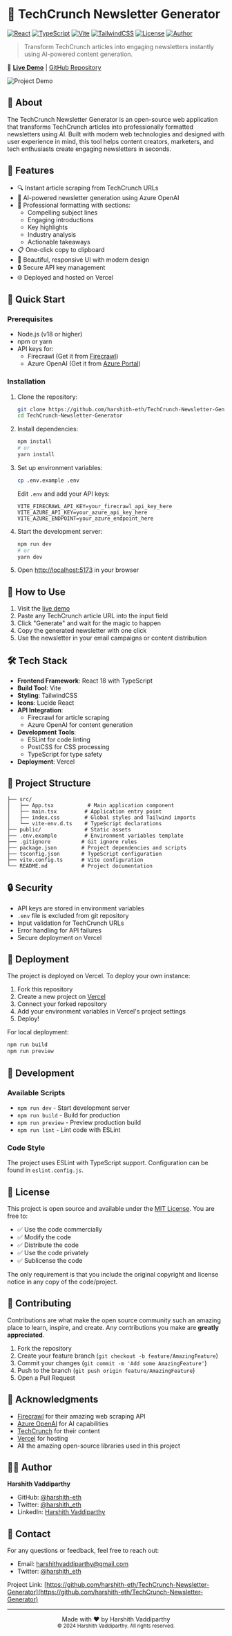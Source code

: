 # 📰 TechCrunch Newsletter Generator

[![React](https://img.shields.io/badge/React-18.3.1-61DAFB?logo=react)](https://reactjs.org/)
[![TypeScript](https://img.shields.io/badge/TypeScript-5.5.3-3178C6?logo=typescript)](https://www.typescriptlang.org/)
[![Vite](https://img.shields.io/badge/Vite-5.4.2-646CFF?logo=vite)](https://vitejs.dev/)
[![TailwindCSS](https://img.shields.io/badge/TailwindCSS-3.4.1-38B2AC?logo=tailwind-css)](https://tailwindcss.com/)
[![License](https://img.shields.io/badge/License-MIT-green.svg)](LICENSE)
[![Author](https://img.shields.io/badge/Author-Harshith%20Vaddiparthy-orange.svg)](https://github.com/harshith-eth)

> Transform TechCrunch articles into engaging newsletters instantly using AI-powered content generation.

🔗 **[Live Demo](https://techcrunch-newsletter-generator.vercel.app)** | [GitHub Repository](https://github.com/harshith-eth/TechCrunch-Newsletter-Generator)

![Project Demo](https://source.unsplash.com/random/1200x630/?newsletter,tech)

## 🎯 About

The TechCrunch Newsletter Generator is an open-source web application that transforms TechCrunch articles into professionally formatted newsletters using AI. Built with modern web technologies and designed with user experience in mind, this tool helps content creators, marketers, and tech enthusiasts create engaging newsletters in seconds.

## 🌟 Features

- 🔍 Instant article scraping from TechCrunch URLs
- 🤖 AI-powered newsletter generation using Azure OpenAI
- 📝 Professional formatting with sections:
  - Compelling subject lines
  - Engaging introductions
  - Key highlights
  - Industry analysis
  - Actionable takeaways
- 📋 One-click copy to clipboard
- 🎨 Beautiful, responsive UI with modern design
- 🔒 Secure API key management
- 🌐 Deployed and hosted on Vercel

## 🚀 Quick Start

### Prerequisites

- Node.js (v18 or higher)
- npm or yarn
- API keys for:
  - Firecrawl (Get it from [Firecrawl](https://firecrawl.co))
  - Azure OpenAI (Get it from [Azure Portal](https://portal.azure.com))

### Installation

1. Clone the repository:
   ```bash
   git clone https://github.com/harshith-eth/TechCrunch-Newsletter-Generator.git
   cd TechCrunch-Newsletter-Generator
   ```

2. Install dependencies:
   ```bash
   npm install
   # or
   yarn install
   ```

3. Set up environment variables:
   ```bash
   cp .env.example .env
   ```
   Edit `.env` and add your API keys:
   ```env
   VITE_FIRECRAWL_API_KEY=your_firecrawl_api_key_here
   VITE_AZURE_API_KEY=your_azure_api_key_here
   VITE_AZURE_ENDPOINT=your_azure_endpoint_here
   ```

4. Start the development server:
   ```bash
   npm run dev
   # or
   yarn dev
   ```

5. Open [http://localhost:5173](http://localhost:5173) in your browser

## 📖 How to Use

1. Visit the [live demo](https://techcrunch-newsletter-generator.vercel.app)
2. Paste any TechCrunch article URL into the input field
3. Click "Generate" and wait for the magic to happen
4. Copy the generated newsletter with one click
5. Use the newsletter in your email campaigns or content distribution

## 🛠️ Tech Stack

- **Frontend Framework**: React 18 with TypeScript
- **Build Tool**: Vite
- **Styling**: TailwindCSS
- **Icons**: Lucide React
- **API Integration**:
  - Firecrawl for article scraping
  - Azure OpenAI for content generation
- **Development Tools**:
  - ESLint for code linting
  - PostCSS for CSS processing
  - TypeScript for type safety
- **Deployment**: Vercel

## 📁 Project Structure

```
├── src/
│   ├── App.tsx           # Main application component
│   ├── main.tsx         # Application entry point
│   ├── index.css        # Global styles and Tailwind imports
│   └── vite-env.d.ts    # TypeScript declarations
├── public/              # Static assets
├── .env.example         # Environment variables template
├── .gitignore          # Git ignore rules
├── package.json        # Project dependencies and scripts
├── tsconfig.json       # TypeScript configuration
├── vite.config.ts      # Vite configuration
└── README.md           # Project documentation
```

## 🔒 Security

- API keys are stored in environment variables
- `.env` file is excluded from git repository
- Input validation for TechCrunch URLs
- Error handling for API failures
- Secure deployment on Vercel

## 🚀 Deployment

The project is deployed on Vercel. To deploy your own instance:

1. Fork this repository
2. Create a new project on [Vercel](https://vercel.com)
3. Connect your forked repository
4. Add your environment variables in Vercel's project settings
5. Deploy!

For local deployment:
```bash
npm run build
npm run preview
```

## 🧪 Development

### Available Scripts

- `npm run dev` - Start development server
- `npm run build` - Build for production
- `npm run preview` - Preview production build
- `npm run lint` - Lint code with ESLint

### Code Style

The project uses ESLint with TypeScript support. Configuration can be found in `eslint.config.js`.

## 📝 License

This project is open source and available under the [MIT License](LICENSE). You are free to:

- ✅ Use the code commercially
- ✅ Modify the code
- ✅ Distribute the code
- ✅ Use the code privately
- ✅ Sublicense the code

The only requirement is that you include the original copyright and license notice in any copy of the code/project.

## 🤝 Contributing

Contributions are what make the open source community such an amazing place to learn, inspire, and create. Any contributions you make are **greatly appreciated**.

1. Fork the repository
2. Create your feature branch (`git checkout -b feature/AmazingFeature`)
3. Commit your changes (`git commit -m 'Add some AmazingFeature'`)
4. Push to the branch (`git push origin feature/AmazingFeature`)
5. Open a Pull Request

## 🙏 Acknowledgments

- [Firecrawl](https://firecrawl.co) for their amazing web scraping API
- [Azure OpenAI](https://azure.microsoft.com/services/openai) for AI capabilities
- [TechCrunch](https://techcrunch.com) for their content
- [Vercel](https://vercel.com) for hosting
- All the amazing open-source libraries used in this project

## 👨‍💻 Author

**Harshith Vaddiparthy**
- GitHub: [@harshith-eth](https://github.com/harshith-eth)
- Twitter: [@harshith_eth](https://twitter.com/harshith_eth)
- LinkedIn: [Harshith Vaddiparthy](https://linkedin.com/in/harshith-eth)

## 📧 Contact

For any questions or feedback, feel free to reach out:

- Email: harshithvaddiparthy@gmail.com
- Twitter: [@harshith_eth](https://twitter.com/harshith_eth)

Project Link: [https://github.com/harshith-eth/TechCrunch-Newsletter-Generator](https://github.com/harshith-eth/TechCrunch-Newsletter-Generator)

---

<p align="center">
  Made with ❤️ by Harshith Vaddiparthy<br>
  <small>© 2024 Harshith Vaddiparthy. All rights reserved.</small>
</p>
